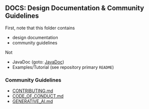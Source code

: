## DOCS: Design Documentation & Community Guidelines

First, note that this folder contains
- design documentation
- community guidelines

Not
- JavaDoc (goto: [JavaDoc](https://vulkan4j.doki7.club/))
- Examples/Tutorial (see repository primary `README`)

### Community Guidelines

- [CONTRIBUTING.md](./CONTRIBUTING.md)
- [CODE_OF_CONDUCT.md](./CODE_OF_CONDUCT.md)
- [GENERATIVE_AI.md](./GENERATIVE_AI.md)
